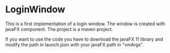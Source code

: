 # LoginWindow
This is a first implementation of a login window.
The window is created with javaFX component. 
The project is a maven project.

If you want to use the code you have to download the javaFX 11 library and modify the path in launch.json with your javaFX path in "vmArgs".

